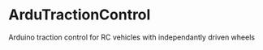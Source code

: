 ArduTractionControl
===================

Arduino traction control for RC vehicles with independantly driven wheels 

